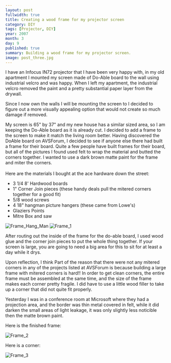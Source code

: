 ```yaml
---
layout: post
fullwidth: true
title: Creating a wood frame for my projector screen
category: DIY
tags: [Projector, DIY]
year: 2007
month: 3
day: 9
published: true
summary: Building a wood frame for my projector screen.
image: post_three.jpg
---
```


I have an Infocus IN72 projector that I have been very happy with, in my old apartment I mounted my screen made of Do-Able board to the wall using industrial velcro and was happy. When I left my apartment, the industrial velcro removed the paint and a pretty substantial paper layer from the drywall.

Since I now own the walls I will be mounting the screen to I decided to figure out a more visually appealing option that would not create so much damage if removed.

My screen is 65" by 37" and my new house has a similar sized area, so I am keeping the Do-Able board as it is already cut.  I decided to add a frame to the screen to make it match the living room better. Having discovered the DoAble board on AVSForum, I decided to see if anyone else there had built a frame for their board. Quite a few people have built frames for their board, but all of the pictures I found used felt to wrap the material and butted the corners together.  I wanted to use a dark brown matte paint for the frame and miter the corners.<br /><br />Here are the materials I bought at the ace hardware down the street:

+ 3 1/4 8' Hardwood boards
+ 1" Corner Join pieces (these handy deals pull the mitered corners together for a good fit)
+ 5/8 wood screws
+ 4 18" hangman picture hangers (these came from Lowe's)
+ Glaziers Points
+ Mitre Box and saw

<img src="http://farm1.static.flickr.com/151/385256460_b58c220e50_o.jpg" alt="Frame_Hang_Man" />

<img src="http://farm1.static.flickr.com/133/385256495_a8ca54f7d7_o.jpg" class="img-responsive" alt="Frame_1" />

After routing out the inside of the frame for the do-able board, I used wood glue and the corner join pieces to put the whole thing together.  If your screen is large, you are going to need a big area for this to sit for at least a day while it drys.

Upon reflection, I think Part of the reason that there were not any mitered corners in any of the projects listed at AVSForum is because building a large frame with mitered corners is hard!! In order to get clean corners, the entire frame must be assembled at the same time, and the size of the frame makes each corner pretty fragile. I did have to use a little wood filler to take up a corner that did not quite fit properly.

Yesterday I was in a conference room at Microsoft where they had a projection area, and the border was thin metal covered in felt, while it did darken the small areas of light leakage, it was only slightly less noticible then the matte brown paint.

Here is the finished frame:

<img src="http://farm1.static.flickr.com/126/415636134_0503d213fd.jpg" class="img-responsive" alt="Frame_2" />

Here is a corner:

<img src="http://farm1.static.flickr.com/147/415636756_4b23f80c60.jpg" class="img-responsive" alt="Frame_3" />
